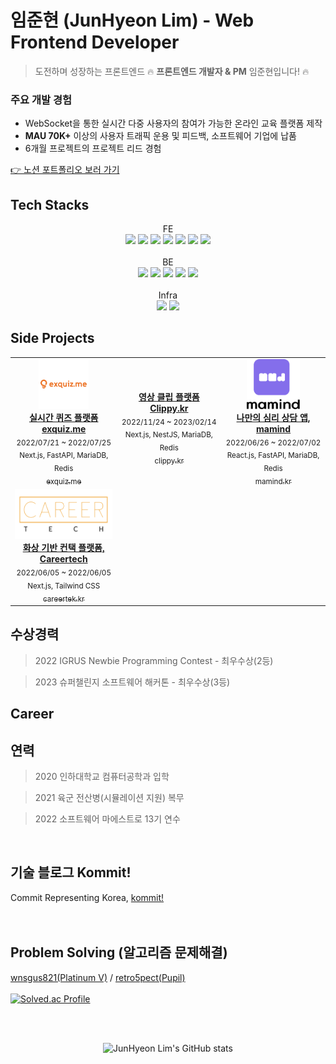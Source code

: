 # 임준현 (JunHyeon Lim) - Web Frontend Developer
> 도전하며 성장하는 프론트엔드 🔥 **프론트엔드 개발자 & PM** 임준현입니다! 🔥
### 주요 개발 경험
- WebSocket을 통한 실시간 다중 사용자의 참여가 가능한 온라인 교육 플랫폼 제작
- **MAU 70K+** 이상의 사용자 트래픽 운용 및 피드백, 소프트웨어 기업에 납품
- 6개월 프로젝트의 프로젝트 리드 경험

[👉 노션 포트폴리오 보러 가기](https://aim-higher.notion.site/Developement-Portfolio-62e17cb1cf77458883e68d892168716d)

## Tech Stacks

<div align=center> 
  FE
  <br/>
  <img src="https://img.shields.io/badge/next.js-000000?style=for-the-badge&logo=next.js&logoColor=white"> 
  <img src="https://img.shields.io/badge/react-61DAFB?style=for-the-badge&logo=react&logoColor=black"> 
<!--   <img src="https://img.shields.io/badge/Chakra UI-319795?style=for-the-badge&logo=Chakra UI&logoColor=white">  -->
  <img src="https://img.shields.io/badge/Tailwind CSS-06B6D4?style=for-the-badge&logo=Tailwind CSS&logoColor=white"> 
  <img src="https://img.shields.io/badge/HTML-E34F26?style=for-the-badge&logo=HTML5&logoColor=white"> 
  <img src="https://img.shields.io/badge/CSS-1572B6?style=for-the-badge&logo=CSS3&logoColor=white"> 
  <img src="https://img.shields.io/badge/typescript-3178C6?style=for-the-badge&logo=typescript&logoColor=white"> 
  <img src="https://img.shields.io/badge/javascript-F7DF1E?style=for-the-badge&logo=javascript&logoColor=black"> 
<!--   <img src="https://img.shields.io/badge/jQuery-0769AD?style=for-the-badge&logo=jQuery&logoColor=black"> 
  <img src="https://img.shields.io/badge/Bootstrap-7952B3?style=for-the-badge&logo=bootstrap&logoColor=white">  -->
  <br/>  <br/>
  BE
  <br/>
  <img src="https://img.shields.io/badge/nestjs-E0234E?style=for-the-badge&logo=nestjs&logoColor=white"> 
  <img src="https://img.shields.io/badge/express-000000?style=for-the-badge&logo=express&logoColor=white"> 
<!--   <img src="https://img.shields.io/badge/php-777BB4?style=for-the-badge&logo=php&logoColor=white"> 
  <img src="https://img.shields.io/badge/codeigniter-EF4223?style=for-the-badge&logo=codeigniter&logoColor=white">  -->
  <img src="https://img.shields.io/badge/python-3776AB?style=for-the-badge&logo=python&logoColor=white"> 
<!--   <img src="https://img.shields.io/badge/fastapi-009688?style=for-the-badge&logo=fastapi&logoColor=white"> 
  <img src="https://img.shields.io/badge/flask-000000?style=for-the-badge&logo=flask&logoColor=white">  -->
  <img src="https://img.shields.io/badge/mysql-4479A1?style=for-the-badge&logo=mysql&logoColor=white"> 
  <img src="https://img.shields.io/badge/mongoDB-47A248?style=for-the-badge&logo=mongoDB&logoColor=white"> 
<!--   <img src="https://img.shields.io/badge/mariaDB-003545?style=for-the-badge&logo=mariaDB&logoColor=white"> 
  <img src="https://img.shields.io/badge/redis-DC382D?style=for-the-badge&logo=redis&logoColor=white">  -->
  <br/>  <br/>
  Infra
  <br/>
  <img src="https://img.shields.io/badge/linux-FCC624?style=for-the-badge&logo=linux&logoColor=black"> 
<!--   <img src="https://img.shields.io/badge/kubernetes-326CE5?style=for-the-badge&logo=kubernetes&logoColor=white"> 
  <img src="https://img.shields.io/badge/docker-2496ED?style=for-the-badge&logo=docker&logoColor=white">  -->
  <img src="https://img.shields.io/badge/amazonaws-232F3E?style=for-the-badge&logo=amazonaws&logoColor=white"> 
<!--   <img src="https://img.shields.io/badge/google cloud-4285F4?style=for-the-badge&logo=google cloud&logoColor=white">  -->
<!--   <img src="https://img.shields.io/badge/jenkins-D24939?style=for-the-badge&logo=jenkins&logoColor=white">  -->
</div>

## Side Projects
<table>
<tr>
<td align="center" width="225">
<a href="https://github.com/kommiter/exquiz.me-fe">
<img src="./images/exquiz_me_splash.jpg" height="80" width="auto" alt=""/>
<br /><b>실시간 퀴즈 플랫폼 exquiz.me</b>
</a><br />
<sub>2022/07/21 ~ 2022/07/25</sub><br />
<sub>Next.js, FastAPI, MariaDB, Redis</sub><br />
<a target="_blank" href="https://exquiz.me"><sub>exquiz.me</sub></a>
</td>
		
<td align="center" width="225">
<a href="#">				
<img src="https://user-images.githubusercontent.com/22076477/208558400-5c8640bc-bd77-46aa-8c93-a91c2f0cf30c.png" height="80" width="auto" alt=""/>
<br /><b>영상 클립 플랫폼 Clippy.kr</b>
</a><br />
<sub>2022/11/24 ~ 2023/02/14</sub><br />
<sub>Next.js, NestJS, MariaDB, Redis</sub><br />
<a target="_blank" href="https://clippy.kr"><sub>clippy.kr</sub></a>
</td>

<td align="center" width="225">
<a href="https://github.com/kommiter/junharry">
<img src="./images/mamind_splash.png" height="80" width="auto" alt=""/>
<br /><b>나만의 심리 상담 앱, mamind</b>
</a><br />
<sub>2022/06/26 ~ 2022/07/02</sub><br />
<sub>React.js, FastAPI, MariaDB, Redis</sub><br />
<a target="_blank" href="https://mamind.kr"><sub>mamind.kr</sub></a>
</td>
</tr>

<tr>
<td align="center" width="225">
<a href="https://github.com/kommiter/leaven-minigame">
<img src="./images/careertech_splash.png" height="80" width="auto" alt=""/>
<br /><b>화상 기반 컨택 플랫폼, Careertech</b>
</a><br />
<sub>2022/06/05 ~ 2022/06/05</sub><br />
<sub>Next.js, Tailwind CSS</sub><br />
<a target="_blank" href="https://careertek.kr"><sub>careertek.kr</sub></a>
</td>
</tr>
				
</table>

## 수상경력
> 2022 IGRUS Newbie Programming Contest - 최우수상(2등)

> 2023 슈퍼챌린지 소프트웨어 해커톤 - 최우수상(3등)

## Career
<!-- 
<table>
<tr>
<td align="center" width="250">
<br /><a href="https://ejn.gg">
<img src="https://user-images.githubusercontent.com/22076477/197338212-cea7a10c-c2d8-48c4-965b-ae6eccf47c2a.png" width="120" alt=""/>
<br /><br /><b>(주)이제이엔</b>
</a><br />
      <sub>2022/04/21 ~ 현재</sub><br />
      <sub>백엔드팀 백엔드개발자</sub><br />
		</td>
		<td align="center" width="250">
			<br /><a href="https://imforyou.co.kr">
				<img src="https://user-images.githubusercontent.com/22076477/197338390-7aadf95b-417e-44ad-a756-db04bc84611b.png" width="120" alt=""/>
			  <br /><br /><b>(주)엠에이치큐</b>
			</a><br />
      <sub>2021/10/01 ~ 2022/04/18</sub><br />
      <sub>웹개발팀 매니저</sub><br />
		</td>
		<td align="center" width="250">
			<br /><a href="http://jobmap.kr">
				<img src="https://user-images.githubusercontent.com/22076477/197338365-4ab53974-c93d-4c39-9532-dae33120ec0a.png" width="110" alt=""/>
				<br /><br /><b>(주)미래직업전망연구원</b>
			</a><br />
      <sub>2019/09/01 ~ 2021/08/31</sub><br />
      <sub>플랫폼개발사업본부 선임연구원</sub><br />
		</td>
	</tr>
</table> -->

## 연력
> 2020 인하대학교 컴퓨터공학과 입학

> 2021 육군 전산병(시뮬레이션 지원) 복무

> 2022 소프트웨어 마에스트로 13기 연수
<br>


## 기술 블로그 Kommit!
Commit Representing Korea, [kommit!](https://kommit.kr/)<br><br>
<br>

## Problem Solving (알고리즘 문제해결)
[wnsgus821(Platinum V)](https://solved.ac/profile/wnsgus821) / [retro5pect(Pupil)](https://solved.ac/profile/wnsgus821)
<br/><br/>
[![Solved.ac Profile](http://mazassumnida.wtf/api/v2/generate_badge?boj=wnsgus821)](https://solved.ac/wnsgus821/)


<br><br>

<div align="center">

![JunHyeon Lim's GitHub stats](https://github-readme-stats.vercel.app/api?username=kommiter&count_private=true&show_icons=true&theme=dracula)

</div>


<!---
## Tools
retro5pect/retro5pect is a ✨ special ✨ repository because its `README.md` (this file) appears on your GitHub profile.
You can click the Preview link to take a look at your changes.
--->
